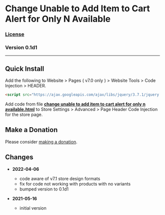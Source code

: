 # Change Unable to Add Item to Cart Alert for Only N Available

### [License][99]

### Version 0.1d1

---

## Quick Install

Add the following to Website > Pages ( v7.0 only ) > Website Tools > Code
Injection > HEADER.

```html
<script src="https://ajax.googleapis.com/ajax/libs/jquery/3.7.1/jquery.min.js"></script>
```

Add code from file
**[change unable to add item to cart alert for only n available.html](change%20unable%20to%20add%20item%20to%20cart%20alert%20for%20only%20n%20available.html#L1)**
to Store Settings > Advanced > Page Header Code Injection for the store page.

## Make a Donation

Please consider
[making a donation](https://github.com/tomsWebConsulting/twcsl#make-a-donation).

## Changes

* **2022-04-06**

  * code aware of v7.1 store design formats
  * fix for code not working with products with no variants
  * bumped version to 0.1d1
  
* **2021-05-16**

  * initial version

[99]: https://github.com/tomsWebConsulting/twcsl/blob/main/LICENSE.txt#L1
